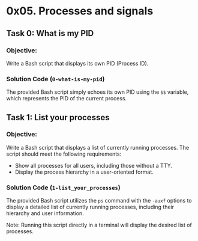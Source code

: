 # 0x05. Processes and signals



## Task 0: What is my PID

### Objective:
Write a Bash script that displays its own PID (Process ID).

### Solution Code (`0-what-is-my-pid`)
The provided Bash script simply echoes its own PID using the `$$` variable, which represents the PID of the current process.



## Task 1: List your processes

### Objective:
Write a Bash script that displays a list of currently running processes. The script should meet the following requirements:
- Show all processes for all users, including those without a TTY.
- Display the process hierarchy in a user-oriented format.

### Solution Code (`1-list_your_processes`)
The provided Bash script utilizes the `ps` command with the `-auxf` options to display a detailed list of currently running processes, including their hierarchy and user information.

Note: Running this script directly in a terminal will display the desired list of processes.



